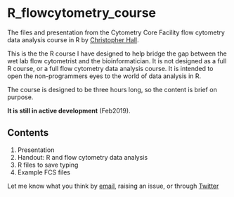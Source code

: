 # R_flowcytometry_course
The files and presentation from the Cytometry Core Facility flow cytometry data analysis course in R by [Christopher Hall](https://github.com/hally166).

This is the the R course I have designed to help bridge the gap between the wet lab flow cytometrist and the bioinformatician.  It is not designed as a full R course, or a full flow cytometry data analysis course.  It is intended to open the non-programmers eyes to the world of data analysis in R.

The course is designed to be three hours long, so the content is brief on purpose.

**It is still in active development** (Feb2019).

## Contents
1. Presentation
2. Handout: R and flow cytometry data analysis
3. R files to save typing
4. Example FCS files

Let me know what you think by [email](mailto:christopher.hall@sanger.ac.uk), raising an issue, or through [Twitter](https://twitter.com/SangerCytometry)
